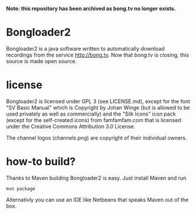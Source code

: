**Note: this repository has been archived as bong.tv no longer exists.**

Bongloader2
===========
Bongloader2 is a java software written to automatically download recordings
from the service http://bong.tv. Now that bong.tv is closing, this source
is made open source.

license
=======
Bongloader2 is licensed under GPL 3 (see LICENSE.md), except for the font "SV Basic Manual" which
is Copyright by Johan Winge (but is allowed to be used privately as well as commercially) and the 
"Silk Icons" icon pack (except for the self-created icons) from famfamfam.com that is licensed under 
the Creative Commons Attribution 3.0 License. 

The channel logos (channels.png) are copyright of their individual owners.

how-to build?
=============
Thanks to Maven building Bongloader2 is easy. Just install Maven and run

    mvn package

Alternativly you can use an IDE like Netbeans that speaks Maven out of the box.




